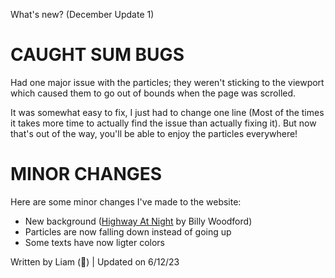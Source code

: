 What's new? (December Update 1)

# CAUGHT SUM BUGS
Had one major issue with the particles; they weren't sticking to the viewport which caused them to go out of bounds when the page was scrolled. 

It was somewhat easy to fix, I just had to change one line (Most of the times it takes more time to actually find the issue than actually fixing it). But now that's out of the way, you'll be able to enjoy the particles everywhere! 

# MINOR CHANGES
Here are some minor changes I've made to the website:
 - New background (<u>Highway At Night</u> by Billy Woodford)
 - Particles are now falling down instead of going up
 - Some texts have now ligter colors

<p class="meta-info"> Written by Liam (📸) | Updated on 6/12/23</p>